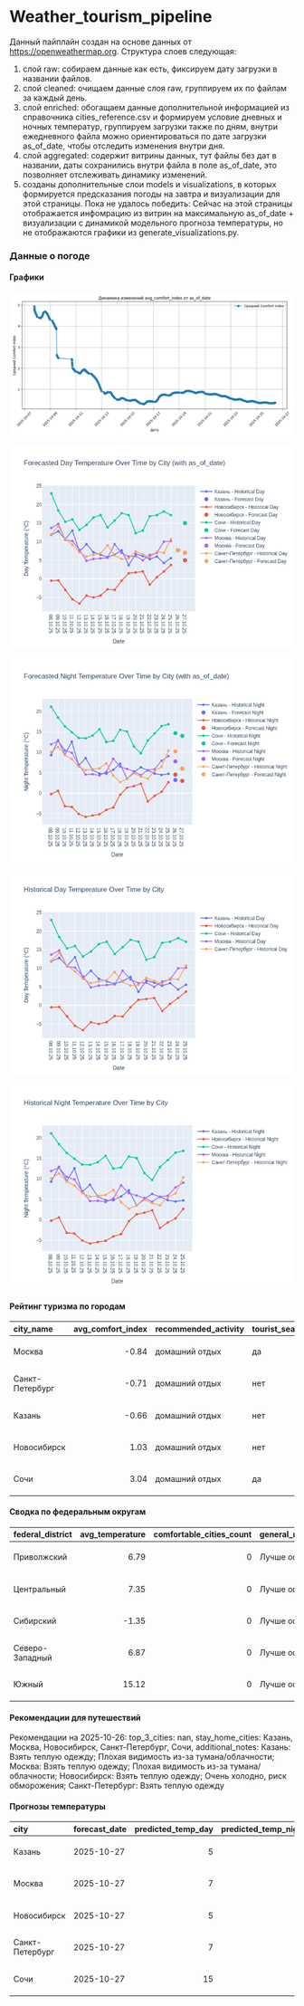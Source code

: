 # Weather_tourism_pipeline
Данный пайплайн создан на основе данных от https://openweathermap.org.
Структура слоев следующая:
  1) слой raw: 
  собираем данные как есть, фиксируем дату загрузки в названии файлов.
  2) слой cleaned:
  очищаем данные слоя raw, группируем их по файлам за каждый день.
  3) слой enriched:
  обогащаем данные дополнительной информацией из справочника cities_reference.csv и формируем условие дневных и ночных температур,
  группируем загрузки также по дням, внутри ежедневного файла можно ориентироваться по дате загрузки as_of_date, чтобы отследить изменения внутри дня.
  4) слой aggregated:
   содержит витрины данных, тут файлы без дат в названии, даты сохранились внутри файла в поле as_of_date, это позволняет отслеживать динамику изменений.
  6) созданы дополнительные слои models и visualizations, в которых формируется предсказания погоды на завтра и визуализации для этой страницы.
  Пока не удалось победить: Сейчас на этой страницы отображается инфомрацию из витрин на максимальную as_of_date + визуализации с динамикой модельного прогноза температуры, 
  но не отображаются графики из generate_visualizations.py.
<!-- WEATHER DATA START -->
### Данные о погоде

#### Графики
![Comfort Index Trend](data/visualizations/comfort_index_trend.png)

![Forecasted Day Temperature](data/visualizations/forecasted_day_temperature.png)

![Forecasted Night Temperature](data/visualizations/forecasted_night_temperature.png)

![Historical Day Temperature](data/visualizations/historical_day_temperature.png)

![Historical Night Temperature](data/visualizations/historical_night_temperature.png)

#### Рейтинг туризма по городам
| city_name       |   avg_comfort_index | recommended_activity   | tourist_season_match   | tourism_season   | tour_recommendation       | as_of_date          |
|:----------------|--------------------:|:-----------------------|:-----------------------|:-----------------|:--------------------------|:--------------------|
| Москва          |               -0.84 | домашний отдых         | да                     | Круглогодично    | домашний отдых в сезон    | 2025-10-26 10:22:00 |
| Санкт-Петербург |               -0.71 | домашний отдых         | нет                    | Май-Сентябрь     | домашний отдых вне сезона | 2025-10-26 10:22:00 |
| Казань          |               -0.66 | домашний отдых         | нет                    | Май-Сентябрь     | домашний отдых вне сезона | 2025-10-26 10:22:00 |
| Новосибирск     |                1.03 | домашний отдых         | нет                    | Июнь-Август      | домашний отдых вне сезона | 2025-10-26 10:22:00 |
| Сочи            |                3.04 | домашний отдых         | да                     | Май-Октябрь      | домашний отдых в сезон    | 2025-10-26 10:22:00 |

#### Сводка по федеральным округам
| federal_district   |   avg_temperature |   comfortable_cities_count | general_recommendation   | as_of_date          |
|:-------------------|------------------:|---------------------------:|:-------------------------|:--------------------|
| Приволжский        |              6.79 |                          0 | Лучше остаться дома      | 2025-10-26 10:22:00 |
| Центральный        |              7.35 |                          0 | Лучше остаться дома      | 2025-10-26 10:22:00 |
| Сибирский          |             -1.35 |                          0 | Лучше остаться дома      | 2025-10-26 10:22:00 |
| Северо-Западный    |              6.87 |                          0 | Лучше остаться дома      | 2025-10-26 10:22:00 |
| Южный              |             15.12 |                          0 | Лучше остаться дома      | 2025-10-26 10:22:00 |

#### Рекомендации для путешествий
Рекомендации на 2025-10-26: top_3_cities: nan, stay_home_cities: Казань, Москва, Новосибирск, Санкт-Петербург, Сочи, additional_notes: Казань: Взять теплую одежду; Плохая видимость из-за тумана/облачности; Москва: Взять теплую одежду; Плохая видимость из-за тумана/облачности; Новосибирск: Взять теплую одежду; Очень холодно, риск обморожения; Санкт-Петербург: Взять теплую одежду

#### Прогнозы температуры
| city            | forecast_date   |   predicted_temp_day |   predicted_temp_night | model_type       | as_of_date          |
|:----------------|:----------------|---------------------:|-----------------------:|:-----------------|:--------------------|
| Казань          | 2025-10-27      |                    5 |                      3 | LinearRegression | 2025-10-26 10:22:20 |
| Москва          | 2025-10-27      |                    7 |                      6 | LinearRegression | 2025-10-26 10:22:20 |
| Новосибирск     | 2025-10-27      |                    5 |                      3 | LinearRegression | 2025-10-26 10:22:20 |
| Санкт-Петербург | 2025-10-27      |                    7 |                      6 | LinearRegression | 2025-10-26 10:22:20 |
| Сочи            | 2025-10-27      |                   15 |                     14 | LinearRegression | 2025-10-26 10:22:20 |


<!-- WEATHER DATA END -->
